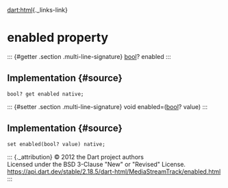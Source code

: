 [dart:html](../../dart-html/dart-html-library){._links-link}

enabled property
================

::: {#getter .section .multi-line-signature}
[bool](../../dart-core/bool-class)? enabled
:::

Implementation {#source}
--------------

``` {.language-dart data-language="dart"}
bool? get enabled native;
```

::: {#setter .section .multi-line-signature}
void enabled=([bool](../../dart-core/bool-class)? value)
:::

Implementation {#source}
--------------

``` {.language-dart data-language="dart"}
set enabled(bool? value) native;
```

::: {._attribution}
© 2012 the Dart project authors\
Licensed under the BSD 3-Clause \"New\" or \"Revised\" License.\
<https://api.dart.dev/stable/2.18.5/dart-html/MediaStreamTrack/enabled.html>
:::
